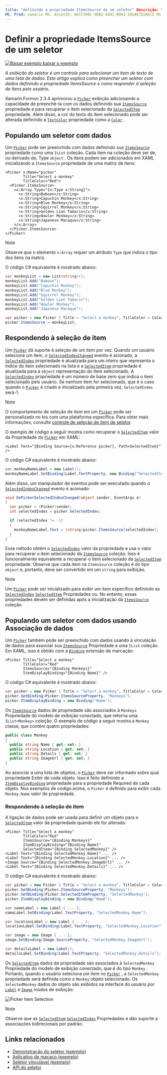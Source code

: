 ```yaml
---
title: "definindo a propriedade ItemsSource de um seletor" Descrição: "a exibição do seletor é um controle para selecionar um item de texto de uma lista de dados. Este artigo explica como preencher um seletor com dados definindo a propriedade ItemsSource e como responder à seleção de itens pelo usuário. "
MS. Prod: xamarin MS. AssetID: 8ECF390C-9DB2-4441-B9A3-101AE7E5AEC5 MS. Technology: xamarin-Forms autor: davidbritch MS. Author: dabritch MS. Date: 02/26/2019 no-loc: [ Xamarin.Forms , Xamarin.Essentials ]
---
```


# <a name="setting-a-pickers-itemssource-property"></a>Definir a propriedade ItemsSource de um seletor

[![Baixar exemplo ](~/media/shared/download.png) baixar o exemplo](https://docs.microsoft.com/samples/xamarin/xamarin-forms-samples/userinterface-monkeyapppicker)

_A exibição do seletor é um controle para selecionar um item de texto de uma lista de dados. Este artigo explica como preencher um seletor com dados definindo a propriedade ItemsSource e como responder à seleção de itens pelo usuário._

Xamarin.Formso 2.3.4 aprimorou a [`Picker`](xref:Xamarin.Forms.Picker) exibição adicionando a capacidade de preenchê-la com os dados definindo sua [`ItemsSource`](xref:Xamarin.Forms.Picker.ItemsSource) propriedade e para recuperar o item selecionado da [`SelectedItem`](xref:Xamarin.Forms.Picker.SelectedItem) propriedade. Além disso, a cor do texto do item selecionado pode ser alterada definindo a [`TextColor`](xref:Xamarin.Forms.Picker.TextColor) propriedade como a [`Color`](xref:Xamarin.Forms.Color) .

## <a name="populating-a-picker-with-data"></a>Populando um seletor com dados

Um [`Picker`](xref:Xamarin.Forms.Picker) pode ser preenchido com dados definindo sua [`ItemsSource`](xref:Xamarin.Forms.Picker.ItemsSource) propriedade como uma `IList` coleção. Cada item na coleção deve ser de, ou derivado de, Type `object` . Os itens podem ser adicionados em XAML inicializando a `ItemsSource` propriedade de uma matriz de itens:

```xaml
<Picker x:Name="picker"
        Title="Select a monkey"
        TitleColor="Red">
  <Picker.ItemsSource>
    <x:Array Type="{x:Type x:String}">
      <x:String>Baboon</x:String>
      <x:String>Capuchin Monkey</x:String>
      <x:String>Blue Monkey</x:String>
      <x:String>Squirrel Monkey</x:String>
      <x:String>Golden Lion Tamarin</x:String>
      <x:String>Howler Monkey</x:String>
      <x:String>Japanese Macaque</x:String>
    </x:Array>
  </Picker.ItemsSource>
</Picker>
```

> [!NOTE]
> Observe que o elemento `x:Array` requer um atributo `Type` que indica o tipo dos itens na matriz.

O código C# equivalente é mostrado abaixo:

```csharp
var monkeyList = new List<string>();
monkeyList.Add("Baboon");
monkeyList.Add("Capuchin Monkey");
monkeyList.Add("Blue Monkey");
monkeyList.Add("Squirrel Monkey");
monkeyList.Add("Golden Lion Tamarin");
monkeyList.Add("Howler Monkey");
monkeyList.Add("Japanese Macaque");

var picker = new Picker { Title = "Select a monkey", TitleColor = Color.Red };
picker.ItemsSource = monkeyList;
```

## <a name="responding-to-item-selection"></a>Respondendo à seleção de item

Um [`Picker`](xref:Xamarin.Forms.Picker) dá suporte à seleção de um item por vez. Quando um usuário seleciona um item, o [`SelectedIndexChanged`](xref:Xamarin.Forms.Picker.SelectedIndexChanged) evento é acionado, a [`SelectedIndex`](xref:Xamarin.Forms.Picker.SelectedIndex) propriedade é atualizada para um inteiro que representa o índice do item selecionado na lista e a [`SelectedItem`](xref:Xamarin.Forms.Picker.SelectedItem) propriedade é atualizada para a `object` representação do item selecionado. A [`SelectedIndex`](xref:Xamarin.Forms.Picker.SelectedIndex) propriedade é um número de base zero que indica o item selecionado pelo usuário. Se nenhum item for selecionado, que é o caso quando o [`Picker`](xref:Xamarin.Forms.Picker) é criado e inicializado pela primeira vez, `SelectedIndex` será-1.

> [!NOTE]
> O comportamento de seleção de item em um [`Picker`](xref:Xamarin.Forms.Picker) pode ser personalizado no Ios com uma plataforma específica. Para obter mais informações, consulte [controle de seleção de item de seletor](~/xamarin-forms/platform/ios/picker-selection.md).

O exemplo de código a seguir mostra como recuperar o [`SelectedItem`](xref:Xamarin.Forms.Picker.SelectedItem) valor da Propriedade do [`Picker`](xref:Xamarin.Forms.Picker) em XAML:

```xaml
<Label Text="{Binding Source={x:Reference picker}, Path=SelectedItem}" />
```

O código C# equivalente é mostrado abaixo:

```csharp
var monkeyNameLabel = new Label();
monkeyNameLabel.SetBinding(Label.TextProperty, new Binding("SelectedItem", source: picker));
```

Além disso, um manipulador de eventos pode ser executado quando o [`SelectedIndexChanged`](xref:Xamarin.Forms.Picker.SelectedIndexChanged) evento é acionado:

```csharp
void OnPickerSelectedIndexChanged(object sender, EventArgs e)
{
  var picker = (Picker)sender;
  int selectedIndex = picker.SelectedIndex;

  if (selectedIndex != -1)
  {
    monkeyNameLabel.Text = (string)picker.ItemsSource[selectedIndex];
  }
}
```

Esse método obtém o [`SelectedIndex`](xref:Xamarin.Forms.Picker.SelectedIndex) valor da propriedade e usa o valor para recuperar o item selecionado da [`ItemsSource`](xref:Xamarin.Forms.Picker.ItemsSource) coleção. Isso é funcionalmente equivalente a recuperar o item selecionado da [`SelectedItem`](xref:Xamarin.Forms.Picker.SelectedItem) propriedade. Observe que cada item na `ItemsSource` coleção é do tipo `object` e, portanto, deve ser convertido em um `string` para exibição.

> [!NOTE]
> Um [`Picker`](xref:Xamarin.Forms.Picker) pode ser inicializado para exibir um item específico definindo as [`SelectedIndex`](xref:Xamarin.Forms.Picker.SelectedIndex) [`SelectedItem`](xref:Xamarin.Forms.Picker.SelectedItem) Propriedades ou. No entanto, essas propriedades devem ser definidas após a inicialização da [`ItemsSource`](xref:Xamarin.Forms.Picker.ItemsSource) coleção.

## <a name="populating-a-picker-with-data-using-data-binding"></a>Populando um seletor com dados usando Associação de dados

Um [`Picker`](xref:Xamarin.Forms.Picker) também pode ser preenchido com dados usando a vinculação de dados para associar sua [`ItemsSource`](xref:Xamarin.Forms.Picker.ItemsSource) Propriedade a uma `IList` coleção. Em XAML, isso é obtido com a [`Binding`](xref:Xamarin.Forms.Xaml.BindingExtension) extensão de marcação:

```xaml
<Picker Title="Select a monkey"
        TitleColor="Red"
        ItemsSource="{Binding Monkeys}"
        ItemDisplayBinding="{Binding Name}" />
```

O código C# equivalente é mostrado abaixo:

```csharp
var picker = new Picker { Title = "Select a monkey", TitleColor = Color.Red };
picker.SetBinding(Picker.ItemsSourceProperty, "Monkeys");
picker.ItemDisplayBinding = new Binding("Name");
```

Os [`ItemsSource`](xref:Xamarin.Forms.Picker.ItemsSource) dados de propriedade são associados à `Monkeys` Propriedade do modelo de exibição conectado, que retorna uma `IList<Monkey>` coleção. O exemplo de código a seguir mostra a `Monkey` classe, que contém quatro propriedades:

```csharp
public class Monkey
{
  public string Name { get; set; }
  public string Location { get; set; }
  public string Details { get; set; }
  public string ImageUrl { get; set; }
}
```

Ao associar a uma lista de objetos, o [`Picker`](xref:Xamarin.Forms.Picker) deve ser informado sobre qual propriedade Exibir de cada objeto. Isso é feito definindo a [`ItemDisplayBinding`](xref:Xamarin.Forms.Picker.ItemDisplayBinding) propriedade para a propriedade Required de cada objeto. Nos exemplos de código acima, o `Picker` é definido para exibir cada `Monkey.Name` valor de propriedade.

### <a name="responding-to-item-selection"></a>Respondendo à seleção de item

A ligação de dados pode ser usada para definir um objeto para o [`SelectedItem`](xref:Xamarin.Forms.Picker.SelectedItem) valor da propriedade quando ele for alterado:

```xaml
<Picker Title="Select a monkey"
        TitleColor="Red"
        ItemsSource="{Binding Monkeys}"
        ItemDisplayBinding="{Binding Name}"
        SelectedItem="{Binding SelectedMonkey}" />
<Label Text="{Binding SelectedMonkey.Name}" ... />
<Label Text="{Binding SelectedMonkey.Location}" ... />
<Image Source="{Binding SelectedMonkey.ImageUrl}" ... />
<Label Text="{Binding SelectedMonkey.Details}" ... />
```

O código C# equivalente é mostrado abaixo:

```csharp
var picker = new Picker { Title = "Select a monkey", TitleColor = Color.Red };
picker.SetBinding(Picker.ItemsSourceProperty, "Monkeys");
picker.SetBinding(Picker.SelectedItemProperty, "SelectedMonkey");
picker.ItemDisplayBinding = new Binding("Name");

var nameLabel = new Label { ... };
nameLabel.SetBinding(Label.TextProperty, "SelectedMonkey.Name");

var locationLabel = new Label { ... };
locationLabel.SetBinding(Label.TextProperty, "SelectedMonkey.Location");

var image = new Image { ... };
image.SetBinding(Image.SourceProperty, "SelectedMonkey.ImageUrl");

var detailsLabel = new Label();
detailsLabel.SetBinding(Label.TextProperty, "SelectedMonkey.Details");
```

Os [`SelectedItem`](xref:Xamarin.Forms.Picker.SelectedItem) dados de propriedade são associados à `SelectedMonkey` Propriedade do modelo de exibição conectado, que é do tipo `Monkey` . Portanto, quando o usuário seleciona um item no [`Picker`](xref:Xamarin.Forms.Picker) , a `SelectedMonkey` propriedade será definida como o `Monkey` objeto selecionado. Os `SelectedMonkey` dados do objeto são exibidos na interface do usuário por [`Label`](xref:Xamarin.Forms.Label) e [`Image`](xref:Xamarin.Forms.Image) modos de exibição:

![](populating-itemssource-images/monkeys.png "Picker Item Selection")

> [!NOTE]
> Observe que as [`SelectedItem`](xref:Xamarin.Forms.Picker.SelectedItem) [`SelectedIndex`](xref:Xamarin.Forms.Picker.SelectedIndex) Propriedades e dão suporte a associações bidirecionais por padrão.

## <a name="related-links"></a>Links relacionados

- [Demonstração do seletor (exemplo)](https://docs.microsoft.com/samples/xamarin/xamarin-forms-samples/userinterface-pickerdemo)
- [Aplicativo de macaco (exemplo)](https://docs.microsoft.com/samples/xamarin/xamarin-forms-samples/userinterface-monkeyapppicker)
- [Seletor vinculável (exemplo)](https://docs.microsoft.com/samples/xamarin/xamarin-forms-samples/userinterface-bindablepicker)
- [API do seletor](xref:Xamarin.Forms.Picker)

